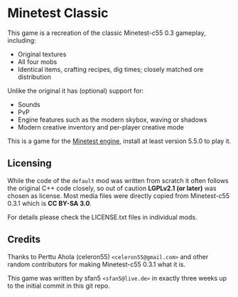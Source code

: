 # Minetest Classic

This game is a recreation of the classic Minetest-c55 0.3 gameplay, including:
* Original textures
* All four mobs
* Identical items, crafting recipes, dig times; closely matched ore distribution

Unlike the original it has (optional) support for:
* Sounds
* PvP
* Engine features such as the modern skybox, waving or shadows
* Modern creative inventory and per-player creative mode

This is a game for the [Minetest engine](https://www.minetest.net/), install
at least version 5.5.0 to play it.

## Licensing

While the code of the `default` mod was written from scratch it often follows the
original C++ code closely, so out of caution **LGPLv2.1 (or later)** was chosen as license.
Most media files were directly copied from Minetest-c55 0.3.1 which is **CC BY-SA 3.0**.

For details please check the LICENSE.txt files in individual mods.

## Credits

Thanks to Perttu Ahola (celeron55) `<celeron55@gmail.com>` and other random contributors
for making Minetest-c55 0.3.1 what it is.

This game was written by sfan5 `<sfan5@live.de>` in exactly three weeks up to
the initial commit in this git repo.
